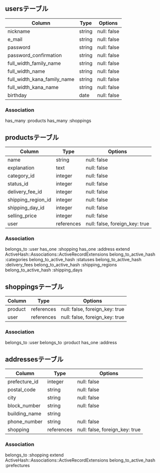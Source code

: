 ## usersテーブル

| Column                      | Type   | Options     |
|-----------------------------|--------|-------------|
| nickname                    | string | null: false |
| e_mail                      | string | null: false |
| password                    | string | null: false |
| password_confirmation       | string | null: false |
| full_width_family_name      | string | null: false |
| full_width_name             | string | null: false |
| full_width_kana_family_name | string | null: false |
| full_width_kana_name        | string | null: false |
| birthday                    | date   | null: false |

### Association
has_many :products
has_many :shoppings


## productsテーブル

| Column             | Type       | Options                        |
|--------------------|------------|--------------------------------|
| name               | string     | null: false                    |
| explanation        | text       | null: false                    |
| category_id        | integer    | null: false                    |
| status_id          | integer    | null: false                    |
| delivery_fee_id    | integer    | null: false                    |
| shipping_region_id | integer    | null: false                    |
| shipping_day_id    | integer    | null: false                    |
| selling_price      | integer    | null: false                    |
| user               | references | null: false, foreign_key: true |

### Association
belongs_to :user
has_one :shopping
has_one :address
extend ActiveHash::Associations::ActiveRecordExtensions
belong_to_active_hash :categories
belong_to_active_hash :statuses
belong_to_active_hash :delivery_fees
belong_to_active_hash :shipping_regions
belong_to_active_hash :shipping_days


## shoppingsテーブル

| Column        | Type       | Options                        |
|---------------|------------|--------------------------------|
| product       | references | null: false, foreign_key: true |
| user          | references | null: false, foreign_key: true |

### Association
belongs_to :user
belongs_to :product
has_one :address


## addressesテーブル

| Column        | Type       | Options                        |
|---------------|------------|--------------------------------|
| prefecture_id | integer    | null: false                    |
| postal_code   | string     | null: false                    |
| city          | string     | null: false                    |
| block_number  | string     | null: false                    |
| building_name | string     |                                |
| phone_number  | string     | null: false                    |
| shopping      | references | null: false, foreign_key: true |

### Association
belongs_to :shopping
extend ActiveHash::Associations::ActiveRecordExtensions
belong_to_active_hash :prefectures
